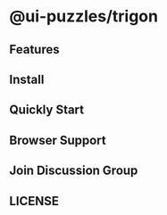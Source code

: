# @ui-puzzles/trigon

## Features

## Install

## Quickly Start

## Browser Support

## Join Discussion Group

## LICENSE
